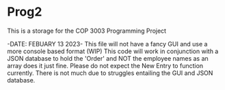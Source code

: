 # Prog2
This is a storage for the COP 3003 Programming Project

-DATE: FEBUARY 13 2023-
This file will not have a fancy GUI and use a more console based format (WIP)
This code will work in conjunction with a JSON database to hold the 'Order' and NOT the employee names as an array does it just fine.
Please do not expect the New Entry to function currently.
There is not much due to struggles entailing the GUI and JSON database.
